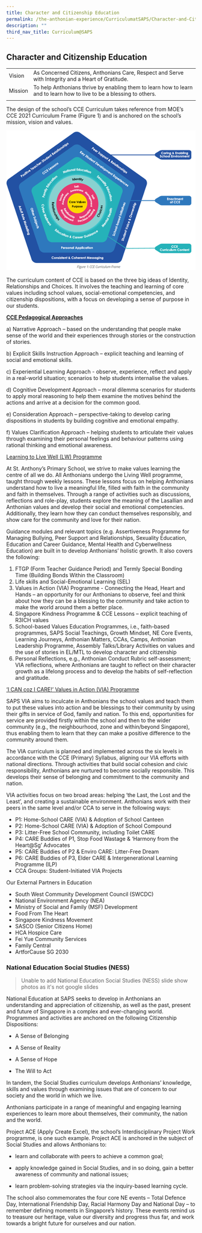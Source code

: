 ```yaml
---
title: Character and Citizenship Education
permalink: /the-anthonian-experience/CurriculumatSAPS/Character-and-Citizenship-Education/
description: ""
third_nav_title: Curriculum@SAPS
---
```

## Character and Citizenship Education 

|  |  | 
| -------- | -------- | 
Vision |As Concerned Citizens, Anthonians Care, Respect and Serve with Integrity and a Heart of Gratitude. |
Mission |To help Anthonians thrive by enabling them to learn how to learn and to learn how to live to be a blessing to others. |
|  |  | 

The design of the school’s CCE Curriculum takes reference from MOE’s CCE 2021 Curriculum Frame (Figure 1) and is anchored on the school’s mission, vision and values. 

![](/images/CCE%20Curriculum%20frame.png)

The curriculum content of CCE is based on the three big ideas of Identity, Relationships and Choices. It involves the teaching and learning of core values including school values, social-emotional competencies, and citizenship dispositions, with a focus on developing a sense of purpose in our students.  

**<u>CCE Pedagogical Approaches</u>** 

  

a) Narrative Approach – based on the understanding that people make sense of the world and their experiences through stories or the construction of stories.

  

b) Explicit Skills Instruction Approach – explicit teaching and learning of social and emotional skills.

  

c) Experiential Learning Approach - observe, experience, reflect and apply in a real-world situation; scenarios to help students internalise the values.

  

d) Cognitive Development Approach – moral dilemma scenarios for students to apply moral reasoning to help them examine the motives behind the actions and arrive at a decision for the common good.

  

e) Consideration Approach – perspective-taking to develop caring dispositions in students by building cognitive and emotional empathy.

  

f) Values Clarification Approach – helping students to articulate their values through examining their personal feelings and behaviour patterns using rational thinking and emotional awareness.


<u>Learning to Live Well (LW) Programme</u>

At St. Anthony’s Primary School, we strive to make values learning the centre of all we do. All Anthonians undergo the Living Well programme, taught through weekly lessons. These lessons focus on helping Anthonians understand how to live a meaningful life, filled with faith in the community and faith in themselves. Through a range of activities such as discussions, reflections and role-play, students explore the meaning of the Lasallian and Anthonian values and develop their social and emotional competencies.  Additionally, they learn how they can conduct themselves responsibly, and show care for the community and love for their nation.  

  

Guidance modules and relevant topics (e.g. Assertiveness Programme for Managing Bullying, Peer Support and Relationships, Sexuality Education, Education and Career Guidance, Mental Health and Cyberwellness Education) are built in to develop Anthonians’ holistic growth. It also covers the following:

  

1.  FTGP (Form Teacher Guidance Period) and Termly Special Bonding Time (Building Bonds Within the Classroom)
2.  Life skills and Social-Emotional Learning (SEL)
3.  Values in Action (VIA) Programme - Connecting the Head, Heart and Hands – an opportunity for our Anthonians to observe, feel and think about how they can be a blessing to the community and take action to make the world around them a better place. 
4.  Singapore Kindness Programme & CCE Lessons – explicit teaching of R3ICH values 
5.  School-based Values Education Programmes, i.e., faith-based programmes, SAPS Social Teachings, Growth Mindset, NE Core Events, Learning Journeys, Anthonian Matters, CCAs, Camps, Anthonian Leadership Programme, Assembly Talks/Library Activities on values and the use of stories in EL/MTL to develop character and citizenship
6.  Personal Reflections, e.g., Anthonian Conduct Rubric self-assessment; VIA reflections, where Anthonians are taught to reflect on their character growth as a lifelong process and to develop the habits of self-reflection and gratitude. 

  

<u>‘I CAN coz I CARE!’ Values in Action (VIA) Programme</u>

  

SAPS VIA aims to inculcate in Anthonians the school values and teach them to put these values into action and be blessings to their community by using their gifts in service of God, family and nation. To this end, opportunities for service are provided firstly within the school and then to the wider community (e.g., the neighbourhood, zone and within/beyond Singapore), thus enabling them to learn that they can make a positive difference to the community around them. 

  

The VIA curriculum is planned and implemented across the six levels in accordance with the CCE (Primary) Syllabus, aligning our VIA efforts with national directions. Through activities that build social cohesion and civic responsibility, Anthonians are nurtured to become socially responsible. This develops their sense of belonging and commitment to the community and nation. 

  

VIA activities focus on two broad areas: helping ‘the Last, the Lost and the Least’, and creating a sustainable environment. Anthonians work with their peers in the same level and/or CCA to serve in the following ways:

*   P1: Home-School CARE (VIA) & Adoption of School Canteen
*   P2: Home-School CARE (VIA) & Adoption of School Compound
*   P3: Litter-Free School Community, including Toilet CARE
*   P4: CARE Buddies of P1, Stop Food Wastage & ‘Harmony from the Heart@Sg’ Advocates 
*   P5: CARE Buddies of P2 & Enviro CARE: Litter-Free Dream 
*   P6: CARE Buddies of P3, Elder CARE & Intergenerational Learning Programme (ILP)
*   CCA Groups: Student-Initiated VIA Projects

Our External Partners in Education

  

*   South West Community Development Council (SWCDC)
*   National Environment Agency (NEA)
*   Ministry of Social and Family (MSF) Development
*   Food From The Heart
*   Singapore Kindness Movement 
*   SASCO (Senior Citizens Home)
*   HCA Hospice Care
*   Fei Yue Community Services
*   Family Central
*   ArtforCause SG 2030

### National Education Social Studies (NESS) 

> Unable to add National Education Social Studies (NESS) slide show photos as it's not google slides

National Education at SAPS seeks to develop in Anthonians an understanding and appreciation of citizenship, as well as the past, present and future of Singapore in a complex and ever-changing world. Programmes and activities are anchored on the following Citizenship Dispositions:

*   A Sense of Belonging

*   A Sense of Reality

*   A Sense of Hope

*   The Will to Act

In tandem, the Social Studies curriculum develops Anthonians’ knowledge, skills and values through examining issues that are of concern to our society and the world in which we live. 

Anthonians participate in a range of meaningful and engaging learning experiences to learn more about themselves, their community, the nation and the world.

Project ACE (Apply Create Excel), the school’s Interdisciplinary Project Work programme, is one such example. Project ACE is anchored in the subject of Social Studies and allows Anthonians to:

*   learn and collaborate with peers to achieve a common goal;
*   apply knowledge gained in Social Studies, and in so doing, gain a better awareness of community and national issues; 

*   learn problem-solving strategies via the inquiry-based learning cycle.

The school also commemorates the four core NE events – Total Defence Day, International Friendship Day, Racial Harmony Day and National Day – to remember defining moments in Singapore’s history. These events remind us to treasure our heritage, value our diversity and progress thus far, and work towards a bright future for ourselves and our nation.